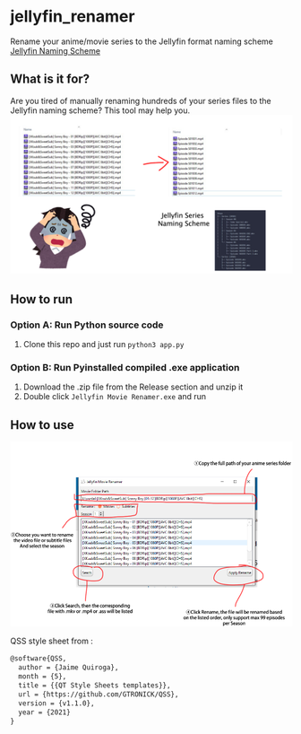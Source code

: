 # jellyfin_renamer
Rename your anime/movie series to the Jellyfin format naming scheme
[Jellyfin Naming Scheme](https://jellyfin.org/docs/general/server/media/shows/)

## What is it for?
Are you tired of manually renaming hundreds of your series files to the Jellyfin naming scheme? 
This tool may help you.
![alt text](thumbnail.png)

## How to run
### Option A: Run Python source code
1. Clone this repo and just run `python3 app.py`


### Option B: Run Pyinstalled compiled .exe application
1. Download the .zip file from the Release section and unzip it
2. Double click `Jellyfin Movie Renamer.exe` and run

## How to use
![alt text](guide.png)


QSS style sheet from :
```
@software{QSS,
  author = {Jaime Quiroga},
  month = {5},
  title = {{QT Style Sheets templates}},
  url = {https://github.com/GTRONICK/QSS},
  version = {v1.1.0},
  year = {2021}
}
```
